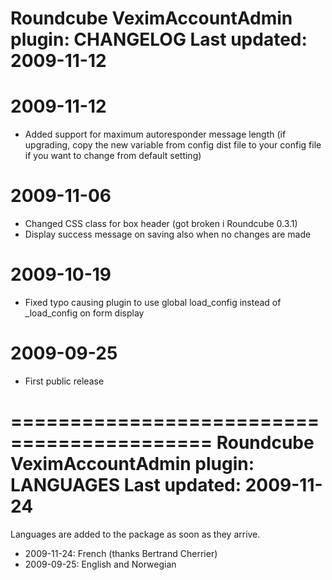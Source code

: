 Roundcube VeximAccountAdmin plugin: CHANGELOG
Last updated: 2009-11-12
===========================================

2009-11-12
==========
 * Added support for maximum autoresponder message length
   (if upgrading, copy the new variable from config dist file to your
   config file if you want to change from default setting)

2009-11-06
==========
 * Changed CSS class for box header (got broken i Roundcube 0.3.1)
 * Display success message on saving also when no changes are made

2009-10-19
==========
 * Fixed typo causing plugin to use global load_config
   instead of _load_config on form display

2009-09-25
==========
 * First public release
 

===========================================
Roundcube VeximAccountAdmin plugin: LANGUAGES
Last updated: 2009-11-24
===========================================

Languages are added to the package as soon as they arrive.

 * 2009-11-24: French (thanks Bertrand Cherrier)
 * 2009-09-25: English and Norwegian
